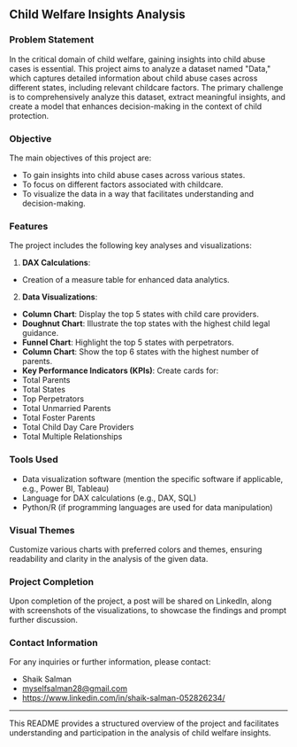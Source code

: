 
## Child Welfare Insights Analysis

### Problem Statement

In the critical domain of child welfare, gaining insights into child abuse cases is essential. This project aims to analyze a dataset named "Data," which captures detailed information about child abuse cases across different states, including relevant childcare factors. The primary challenge is to comprehensively analyze this dataset, extract meaningful insights, and create a model that enhances decision-making in the context of child protection.

### Objective

The main objectives of this project are:
- To gain insights into child abuse cases across various states.
- To focus on different factors associated with childcare.
- To visualize the data in a way that facilitates understanding and decision-making.

### Features

The project includes the following key analyses and visualizations:

1. **DAX Calculations**:
- Creation of a measure table for enhanced data analytics.

2. **Data Visualizations**:
- **Column Chart**: Display the top 5 states with child care providers.
- **Doughnut Chart**: Illustrate the top states with the highest child legal guidance.
- **Funnel Chart**: Highlight the top 5 states with perpetrators.
- **Column Chart**: Show the top 6 states with the highest number of parents.
- **Key Performance Indicators (KPIs)**: Create cards for:
- Total Parents
- Total States
- Top Perpetrators
- Total Unmarried Parents
- Total Foster Parents
- Total Child Day Care Providers
- Total Multiple Relationships

### Tools Used

- Data visualization software (mention the specific software if applicable, e.g., Power BI, Tableau)
- Language for DAX calculations (e.g., DAX, SQL)
- Python/R (if programming languages are used for data manipulation)

### Visual Themes

Customize various charts with preferred colors and themes, ensuring readability and clarity in the analysis of the given data.

### Project Completion

Upon completion of the project, a post will be shared on LinkedIn, along with screenshots of the visualizations, to showcase the findings and prompt further discussion.

### Contact Information

For any inquiries or further information, please contact:
- Shaik Salman
- myselfsalman28@gmail.com
- https://www.linkedin.com/in/shaik-salman-052826234/
---

This README provides a structured overview of the project and facilitates understanding and participation in the analysis of child welfare insights.

